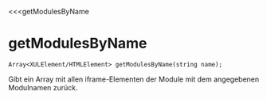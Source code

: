 ﻿<<<getModulesByName

# getModulesByName

```fnpreview
Array<XULElement/HTMLElement> getModulesByName(string name);
```
Gibt ein Array mit allen iframe-Elementen der Module mit dem angegebenen Modulnamen zurück.